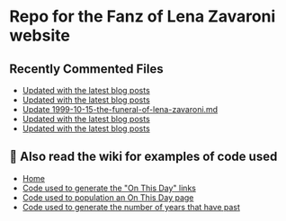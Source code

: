 # Repo for the Fanz of Lena Zavaroni website

## Recently Commented Files
<!-- BLOG-POST-LIST:START -->
- [Updated with the latest blog posts](https://github.com/FanzOfLenaZavaroni/fanzoflenazavaroni.github.io/commit/2ec2496c74a5bb672f454122243f2b399f0be2d9)
- [Updated with the latest blog posts](https://github.com/FanzOfLenaZavaroni/fanzoflenazavaroni.github.io/commit/26d168bf5a4d4c6d8f31cdaaf4ca1ea95763391d)
- [Update 1999-10-15-the-funeral-of-lena-zavaroni.md](https://github.com/FanzOfLenaZavaroni/fanzoflenazavaroni.github.io/commit/af2f8539e646cbda2c09de058123832d250929b2)
- [Updated with the latest blog posts](https://github.com/FanzOfLenaZavaroni/fanzoflenazavaroni.github.io/commit/96207e16b67c53511a0f798585682e9e9c4de945)
- [Updated with the latest blog posts](https://github.com/FanzOfLenaZavaroni/fanzoflenazavaroni.github.io/commit/50b191da4c97ff843f604756035e7bde1a703a97)
<!-- BLOG-POST-LIST:END -->

## :notebook: Also read the wiki for examples of code used
* [Home](https://github.com/FanzOfLenaZavaroni/fanzoflenazavaroni.github.io/wiki)
* [Code used to generate the "On This Day" links](https://github.com/FanzOfLenaZavaroni/fanzoflenazavaroni.github.io/wiki/On-This-Day-Code)
* [Code used to population an On This Day page](https://github.com/FanzOfLenaZavaroni/fanzoflenazavaroni.github.io/wiki/Code-used-to-population-an-On-This-Day-page)
* [Code used to generate the number of years that have past](https://github.com/FanzOfLenaZavaroni/fanzoflenazavaroni.github.io/wiki/Number-of-years-gone-by-code)
